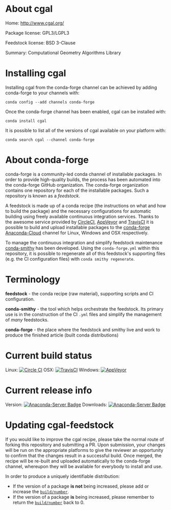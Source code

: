 About cgal
==========

Home: http://www.cgal.org/

Package license: GPL3/LGPL3

Feedstock license: BSD 3-Clause

Summary: Computational Geometry Algorithms Library



Installing cgal
===============

Installing cgal from the conda-forge channel can be achieved by adding conda-forge to your channels with:

```
conda config --add channels conda-forge
```

Once the conda-forge channel has been enabled, cgal can be installed with:

```
conda install cgal
```

It is possible to list all of the versions of cgal available on your platform with:

```
conda search cgal --channel conda-forge
```


About conda-forge
=================

conda-forge is a community-led conda channel of installable packages.
In order to provide high-quality builds, the process has been automated into the
conda-forge GitHub organization. The conda-forge organization contains one repository
for each of the installable packages. Such a repository is known as a *feedstock*.

A feedstock is made up of a conda recipe (the instructions on what and how to build
the package) and the necessary configurations for automatic building using freely
available continuous integration services. Thanks to the awesome service provided by
[CircleCI](https://circleci.com/), [AppVeyor](http://www.appveyor.com/)
and [TravisCI](https://travis-ci.org/) it is possible to build and upload installable
packages to the [conda-forge](https://anaconda.org/conda-forge)
[Anaconda-Cloud](http://docs.anaconda.org/) channel for Linux, Windows and OSX respectively.

To manage the continuous integration and simplify feedstock maintenance
[conda-smithy](http://github.com/conda-forge/conda-smithy) has been developed.
Using the ``conda-forge.yml`` within this repository, it is possible to regenerate all of
this feedstock's supporting files (e.g. the CI configuration files) with ``conda smithy regenerate``.


Terminology
===========

**feedstock** - the conda recipe (raw material), supporting scripts and CI configuration.

**conda-smithy** - the tool which helps orchestrate the feedstock.
                   Its primary use is in the construction of the CI ``.yml`` files
                   and simplify the management of *many* feedstocks.

**conda-forge** - the place where the feedstock and smithy live and work to
                  produce the finished article (built conda distributions)

Current build status
====================

Linux: [![Circle CI](https://circleci.com/gh/conda-forge/cgal-feedstock.svg?style=svg)](https://circleci.com/gh/conda-forge/cgal-feedstock)
OSX: [![TravisCI](https://travis-ci.org/conda-forge/cgal-feedstock.svg?branch=master)](https://travis-ci.org/conda-forge/cgal-feedstock)
Windows: [![AppVeyor](https://ci.appveyor.com/api/projects/status/github/conda-forge/cgal-feedstock?svg=True)](https://ci.appveyor.com/project/conda-forge/cgal-feedstock/branch/master)

Current release info
====================
Version: [![Anaconda-Server Badge](https://anaconda.org/conda-forge/cgal/badges/version.svg)](https://anaconda.org/conda-forge/cgal)
Downloads: [![Anaconda-Server Badge](https://anaconda.org/conda-forge/cgal/badges/downloads.svg)](https://anaconda.org/conda-forge/cgal)


Updating cgal-feedstock
=======================

If you would like to improve the cgal recipe, please take the normal
route of forking this repository and submitting a PR. Upon submission, your changes will
be run on the appropriate platforms to give the reviewer an opportunity to confirm that the
changes result in a successful build. Once merged, the recipe will be re-built and uploaded
automatically to the conda-forge channel, whereupon they will be available for everybody to
install and use.

In order to produce a uniquely identifiable distribution:
 * If the version of a package **is not** being increased, please add or increase
   the [``build/number``](http://conda.pydata.org/docs/building/meta-yaml.html#build-number-and-string).
 * If the version of a package **is** being increased, please remember to return
   the [``build/number``](http://conda.pydata.org/docs/building/meta-yaml.html#build-number-and-string)
   back to 0.
